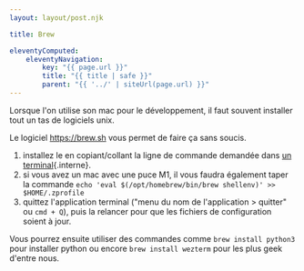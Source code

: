 ```yaml
---
layout: layout/post.njk

title: Brew

eleventyComputed:
    eleventyNavigation:
        key: "{{ page.url }}"
        title: "{{ title | safe }}"
        parent: "{{ '../' | siteUrl(page.url) }}"
---
```


Lorsque l'on utilise son mac pour le développement, il faut souvent installer tout un tas de logiciels unix.

Le logiciel <https://brew.sh> vous permet de faire ça sans soucis.

1. installez le en copiant/collant la ligne de commande demandée dans [un terminal](../../terminal/bases){.interne}.
2. si vous avez un mac avec une puce M1, il vous faudra également taper la commande `echo 'eval $(/opt/homebrew/bin/brew shellenv)' >> $HOME/.zprofile`
3. quittez l'application terminal ("menu du nom de l'application > quitter" ou  `cmd + Q`), puis la relancer pour que les fichiers de configuration soient à jour.

Vous pourrez ensuite utiliser des commandes comme `brew install python3` pour installer python ou encore `brew install wezterm` pour les plus geek d'entre nous.
